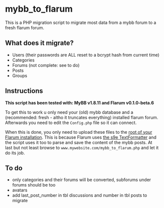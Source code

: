 # mybb_to_flarum

This is a PHP migration script to migrate most data from a mybb forum to a fresh flarum forum.

## What does it migrate?

* Users (their passwords are ALL reset to a bcrypt hash from current time)
* Categories
* Forums (not complete: see to do)
* Posts
* Groups

## Instructions
**This script has been tested with: MyBB v1.8.11 and Flarum v0.1.0-beta.6**

To get this to work u only need your (old) mybb database and a (recommended: fresh - altho it truncates everything) installed flarum forum.
Afterwards you need to edit the `Config.php` file so it can connect.

When this is done, you only need to upload these files to the <u>root of your Flarum installation</u>.
This is because Flarum uses <a href='https://github.com/s9e/TextFormatter'>the s9e TextFormatter</a> and the script uses it too to parse and save the content of the mybb posts.
At last but not least browse to `www.mywebsite.com/mybb_to_flarum.php` and let it do its job.

## To do
* only categories and their forums will be converted, subforums under forums should be too
* avatars
* add last_post_number in tbl discussions and number in tbl posts to migrate